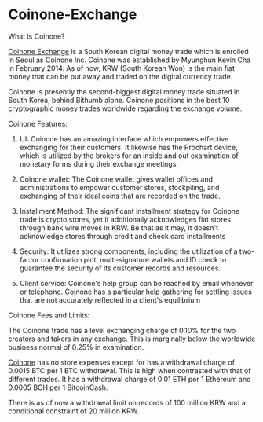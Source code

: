 # Coinone-Exchange
What is Coinone? 

<a href="https://coinpedia.org/exchange/coinone/">Coinone Exchange</A> is a South Korean digital money trade which is enrolled in Seoul as Coinone Inc. Coinone was established by Myunghun Kevin Cha in February 2014. As of now, KRW (South Korean Won) is the main fiat money that can be put away and traded on the digital currency trade. 

Coinone is presently the second-biggest digital money trade situated in South Korea, behind Bithumb alone. Coinone positions in the best 10 cryptographic money trades worldwide regarding the exchange volume. 

Coinone Features: 

1.	UI: Coinone has an amazing interface which empowers effective exchanging for their customers. It likewise has the Prochart device, which is utilized by the brokers for an inside and out examination of monetary forms during their exchange meetings. 

2.	Coinone wallet: The Coinone wallet gives wallet offices and administrations to empower customer stores, stockpiling, and exchanging of their ideal coins that are recorded on the trade. 

3.	Installment Method: The significant installment strategy for Coinone trade is crypto stores, yet it additionally acknowledges fiat stores through bank wire moves in KRW. Be that as it may, it doesn't acknowledge stores through credit and check card installments 

4.	Security: It utilizes strong components, including the utilization of a two-factor confirmation plot, multi-signature wallets and ID check to guarantee the security of its customer records and resources. 

5.	Client service: Coinone's help group can be reached by email whenever or telephone. Coinone has a particular help gathering for settling issues that are not accurately reflected in a client's equilibrium 

Coinone Fees and Limits: 

The Coinone trade has a level exchanging charge of 0.10% for the two creators and takers in any exchange. This is marginally below the worldwide business normal of 0.25% in examination. 

<a href="https://coinpedia.org/exchange/coinone/">Coinone</A> has no store expenses except for has a withdrawal charge of 0.0015 BTC per 1 BTC withdrawal. This is high when contrasted with that of different trades. It has a withdrawal charge of 0.01 ETH per 1 Ethereum and 0.0005 BCH per 1 BitcoinCash. 

There is as of now a withdrawal limit on records of 100 million KRW and a conditional constraint of 20 million KRW.

